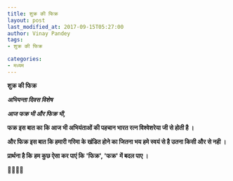 ```yaml
---
title: शुक्र की फिक्र
layout: post
last_modified_at: 2017-09-15T05:27:00
author: Vinay Pandey
tags:
- शुक्र की फिक्र

categories:
- मध्यम
---
```

**शुक्र की फिक्र**

***अभियन्ता दिवस विशेष***

***आज फक्र भी और फिक्र भी,***

**फक्र इस बात का कि आज भी अभियंताओं की पहचान भारत रत्न विश्वेशरेया जी से होती है ।** 

**और फिक्र इस बात कि हमारी गरिमा के खंडित होने का जितना भय हमे स्वयं से है उतना किसी और से नही ।**

**प्रार्थना है कि**
**हम कुछ ऐसा कर पाएं कि**
**'फिक्र', 'फक्र' में बदल पाए ।**

🙏🌷🌷🙏


